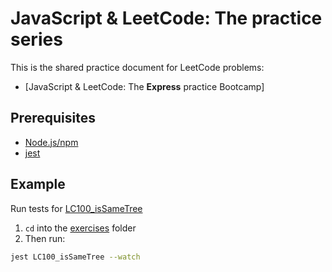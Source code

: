 # JavaScript & LeetCode: The practice series

This is the shared practice document for LeetCode problems:
* [JavaScript & LeetCode: The **Express** practice Bootcamp]


## Prerequisites
* [Node.js/npm](https://nodejs.org/en/)
* [jest](https://www.npmjs.com/package/jest)

## Example
Run tests for [LC100_isSameTree](exercises/LC100_isSameTree)

1) `cd` into the [exercises](exercises) folder
2) Then run:
```bash
jest LC100_isSameTree --watch
```